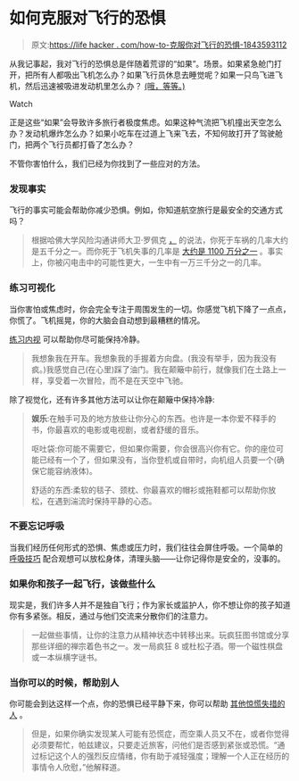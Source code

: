 # 如何克服对飞行的恐惧

> 原文:[https://life hacker . com/how-to-克服你对飞行的恐惧-1843593112](https://lifehacker.com/how-to-overcome-your-fear-of-flying-1843593112)

从我记事起，我对飞行的恐惧总是伴随着荒谬的“如果”。场景。如果紧急舱门打开，把所有人都吸出飞机怎么办？如果飞行员休息去睡觉呢？如果一只鸟飞进飞机，然后迅速被吸进发动机里怎么办？ [(哦，等等。)](https://en.wikipedia.org/wiki/US_Airways_Flight_1549)

Watch

正是这些“如果”会导致许多旅行者极度焦虑。如果这种气流把飞机撞出天空怎么办？发动机爆炸怎么办？如果小吃车在过道上飞来飞去，不知何故打开了驾驶舱门，把两个飞行员都打昏了怎么办？

不管你害怕什么，我们已经为你找到了一些应对的方法。

### **发现事实**

飞行的事实可能会帮助你减少恐惧。例如，你知道航空旅行是最安全的交通方式吗？

> 根据哈佛大学风险沟通讲师大卫·罗佩克 [，](http://www.dropeik.com/) 的说法，你死于车祸的几率大约是五千分之一。而你死于飞机失事的几率是 [大约是 1100 万分之一](http://www.ibtimes.com/after-air-algerie-ah5017-incident-statistical-look-probability-chances-dying-plane-crash-1638206) 。事实上，你被闪电击中的可能性更大，一生中有一万三千分之一的几率。

### **练习可视化**

当你害怕或焦虑时，你会完全专注于周围发生的一切。你感觉飞机下降了一点点，你慌了。飞机摇晃，你的大脑会自动想到最糟糕的情况。

[练习内视](https://lifehacker.com/overcome-fear-of-turbulence-with-this-visualization-1827105024) 可以帮助你尽可能保持冷静。

> 我想象我在开车。我想象我的手握着方向盘。(我没有举手，因为我没有疯。)我感觉自己(在心里)踩了油门。我在颠簸中前行，就像我们在土路上一样，享受着一次冒险，而不是在天空中飞驰。

除了视觉化，还有许多其他方法可以让你在颠簸中保持冷静:

> **娱乐**:在触手可及的地方放些让你分心的东西。也许是一本你爱不释手的书，你最喜欢的电影或电视剧，或者舒缓的音乐。
> 
> 呕吐袋:你可能不需要它，但如果你需要，你会很高兴你有它。你的座位可能已经有一个了，但如果没有，当你登机或自带时，向机组人员要一个(确保它能容纳液体)。
> 
> 舒适的东西:柔软的毯子、颈枕、你最喜欢的帽衫或拖鞋都可以帮助你放松，在遇到湍流时保持平静的心态。

### 不要忘记呼吸

当我们经历任何形式的恐惧、焦虑或压力时，我们往往会屏住呼吸。一个简单的 [呼吸技巧](https://lifehacker.com/fight-flying-anxiety-with-this-simple-breathing-techniq-1788786725) 配合观想可以放松身体，清理头脑——让你记得你是安全的，没事的。

### **如果你和孩子一起飞行，该做些什么**

现实是，我们许多人并不是独自飞行；作为家长或监护人，你不想让你的孩子知道你有多紧张。相反，通过与他们交流来分散你们的注意力。

> 一起做些事情，让你的注意力从精神状态中转移出来。玩疯狂图书馆或分享那些详细的禅宗着色书之一。发一局疯狂 8 或杜松子酒。带一个磁性棋盘或一本纵横字谜书。

### 当你可以的时候，帮助别人

你可能会到达这样一个点，你的恐惧已经平静下来，你可以帮助 [其他惊慌失措的人](https://lifehacker.com/how-to-help-if-someone-on-your-flight-is-having-a-panic-1836358057) 。

> 但是，如果你确实发现某人可能有恐慌症，而空乘人员又不在，或者你觉得必须要帮忙，帕兹建议，只要走近旅客，问他们是否感到紧张或恐慌。“通过标记这个人的强烈反应情绪，你有助于减轻强度；理解一个人正在经历的事情令人欣慰，”他解释道。